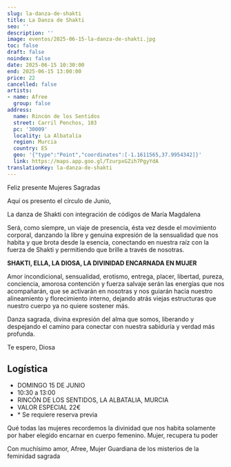 ```yaml
---
slug: la-danza-de-shakti
title: La Danza de Shakti
seo: ''
description: ''
image: eventos/2025-06-15-la-danza-de-shakti.jpg
toc: false
draft: false
noindex: false
date: 2025-06-15 10:30:00
end: 2025-06-15 13:00:00
price: 22
cancelled: false
artists:
- name: Afree
  group: false
address:
  name: Rincón de los Sentidos
  street: Carril Penchos, 103
  pc: '30009'
  locality: La Albatalía
  region: Murcia
  country: ES
  geo: '{"type":"Point","coordinates":[-1.1611565,37.9954342]}'
  link: https://maps.app.goo.gl/TzurpxGZih7PgyYdA
translationKey: la-danza-de-shakti
---
```


Feliz presente Mujeres Sagradas

Aquí os presento el círculo de Junio, 

La danza de Shakti con integración de códigos de María Magdalena

Será, como siempre, un viaje de presencia, ésta vez desde el movimiento corporal, danzando la libre y genuina expresión de la sensualidad que nos habita y que brota desde la esencia, conectando en nuestra raíz con la fuerza de Shakti y permitiendo que brille a través de nosotras. 

**SHAKTI, ELLA, LA DIOSA, LA DIVINIDAD ENCARNADA EN MUJER**

Amor incondicional, sensualidad, erotismo, entrega, placer, libertad, pureza, conciencia, amorosa contención y fuerza salvaje serán las energías que nos acompañarán, que se activarán en nosotras y nos guiarán hacia nuestro alineamiento y florecimiento interno, dejando atrás viejas estructuras que nuestro cuerpo ya no quiere sostener más. 

Danza sagrada, divina expresión del alma que somos, liberando y despejando el camino para conectar con nuestra sabiduría y verdad más profunda. 

Te espero, Diosa

## Logística

- DOMINGO 15 DE JUNIO
- 10:30 a 13:00
- RINCÓN DE LOS SENTIDOS, LA ALBATALIA, MURCIA
- VALOR ESPECIAL 22€
- \* Se requiere reserva previa


Qué todas las mujeres recordemos la divinidad que nos habita solamente por haber elegido encarnar en cuerpo femenino. 
Mujer, recupera tu poder

Con muchísimo amor, Afree, Mujer Guardiana de los misterios de la feminidad sagrada

